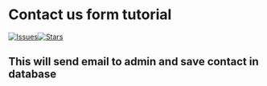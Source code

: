 # Contact us form tutorial

[![Issues](https://img.shields.io/github/issues/brytphp/contact-package.svg?style=flat-square)](https://github.com/brytphp/contact-package/issues)[![Stars](https://img.shields.io/github/stars/brytphp/contact-package.svg?style=flat-square)](https://github.com/brytphp/contact-package/stargazers)

	

    	

## This will send email to admin and save contact in database
